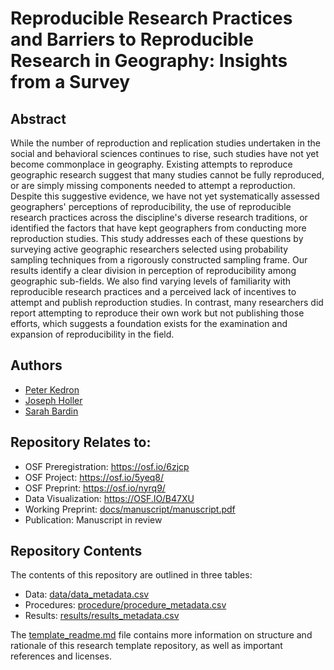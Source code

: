 # Reproducible Research Practices and Barriers to Reproducible Research in Geography: Insights from a Survey

## Abstract

While the number of reproduction and replication studies undertaken in the social and behavioral sciences continues to rise, such studies have not yet become commonplace in geography. Existing attempts to reproduce geographic research suggest that many studies cannot be fully reproduced, or are simply missing components needed to attempt a reproduction. Despite this suggestive evidence, we have not yet systematically assessed geographers' perceptions of reproducibility, the use of reproducible research practices across the discipline's diverse research traditions, or identified the factors that have kept geographers from conducting more reproduction studies. This study addresses each of these questions by surveying active geographic researchers selected using probability sampling techniques from a rigorously constructed sampling frame. Our results identify a clear division in perception of reproducibility among geographic sub-fields. We also find varying levels of familiarity with reproducible research practices and a perceived lack of incentives to attempt and publish reproduction studies. In contrast, many researchers did report attempting to reproduce their own work but not publishing those efforts, which suggests a foundation exists for the examination and expansion of reproducibility in the field.

## Authors

- [Peter Kedron](https://peterkedron.com/)
- [Joseph Holler](https://github.com/josephholler)
- [Sarah Bardin](https://github.com/SarahBardin)

## Repository Relates to:

- OSF Preregistration: https://osf.io/6zjcp
- OSF Project: https://osf.io/5yeq8/
- OSF Preprint: https://osf.io/nyrq9/
- Data Visualization: https://OSF.IO/B47XU
- Working Preprint: [docs/manuscript/manuscript.pdf](docs/manuscript)
- Publication: Manuscript in review

## Repository Contents

The contents of this repository are outlined in three tables:
- Data: [data/data_metadata.csv](data/data_metadata.csv)
- Procedures: [procedure/procedure_metadata.csv](procedure/procedure_metadata.csv)
- Results: [results/results_metadata.csv](results/results_metadata.csv)

The [template_readme.md](template_readme.md) file contains more information on structure and rationale of this research template repository, as well as important references and licenses.
